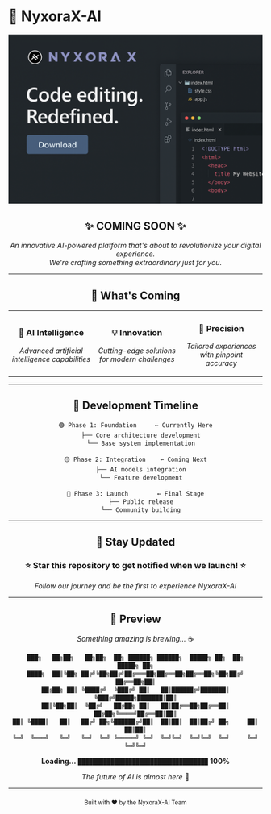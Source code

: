 # 🌟 NyxoraX-AI

<div align="center">

![NyxoraX-AI Logo](../public/NyxoraX-AI.png)

<h2>✨ COMING SOON ✨</h2>

*An innovative AI-powered platform that's about to revolutionize your digital experience.*  
*We're crafting something extraordinary just for you.*

---

## 🚀 What's Coming

<table>
<tr>
<td align="center">
<h3>🤖 AI Intelligence</h3>
<p><em>Advanced artificial intelligence capabilities</em></p>
</td>
<td align="center">
<h3>💡 Innovation</h3>
<p><em>Cutting-edge solutions for modern challenges</em></p>
</td>
<td align="center">
<h3>🎯 Precision</h3>
<p><em>Tailored experiences with pinpoint accuracy</em></p>
</td>
</tr>
</table>

---

## 📅 Development Timeline

```
🟢 Phase 1: Foundation     ← Currently Here
   ├── Core architecture development
   └── Base system implementation

🟡 Phase 2: Integration    ← Coming Next
   ├── AI models integration
   └── Feature development

🔵 Phase 3: Launch        ← Final Stage
   ├── Public release
   └── Community building
```

---

## 🔔 Stay Updated

<div align="center">

### ⭐ **Star this repository to get notified when we launch!** ⭐

*Follow our journey and be the first to experience NyxoraX-AI*

</div>

---

## 🎨 Preview

*Something amazing is brewing...* ☕

```
███╗   ██╗██╗   ██╗██╗  ██╗ ██████╗ ██████╗  █████╗ ██╗  ██╗      █████╗ ██╗
████╗  ██║╚██╗ ██╔╝╚██╗██╔╝██╔═══██╗██╔══██╗██╔══██╗╚██╗██╔╝     ██╔══██╗██║
██╔██╗ ██║ ╚████╔╝  ╚███╔╝ ██║   ██║██████╔╝███████║ ╚███╔╝█████╗███████║██║
██║╚██╗██║  ╚██╔╝   ██╔██╗ ██║   ██║██╔══██╗██╔══██║ ██╔██╗╚════╝██╔══██║██║
██║ ╚████║   ██║   ██╔╝ ██╗╚██████╔╝██║  ██║██║  ██║██╔╝ ██╗     ██║  ██║██║
╚═╝  ╚═══╝   ╚═╝   ╚═╝  ╚═╝ ╚═════╝ ╚═╝  ╚═╝╚═╝  ╚═╝╚═╝  ╚═╝     ╚═╝  ╚═╝╚═╝
```

<div align="center">

**Loading...** `████████████████████████████████████` **100%**

*The future of AI is almost here* 🚀

</div>

---

<div align="center">

<sub>Built with ❤️ by the NyxoraX-AI Team</sub>

</div>

</div>